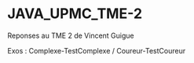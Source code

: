# JAVA_UPMC_TME-2
Reponses au TME 2 de Vincent Guigue 

Exos : Complexe-TestComplexe / Coureur-TestCoureur


